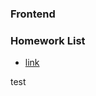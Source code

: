 ### Frontend

### Homework List
- [link](https://sustainability99.github.io/Front_End/tree/master/03_CSS_Coffee_Position_27_04_2023)

test